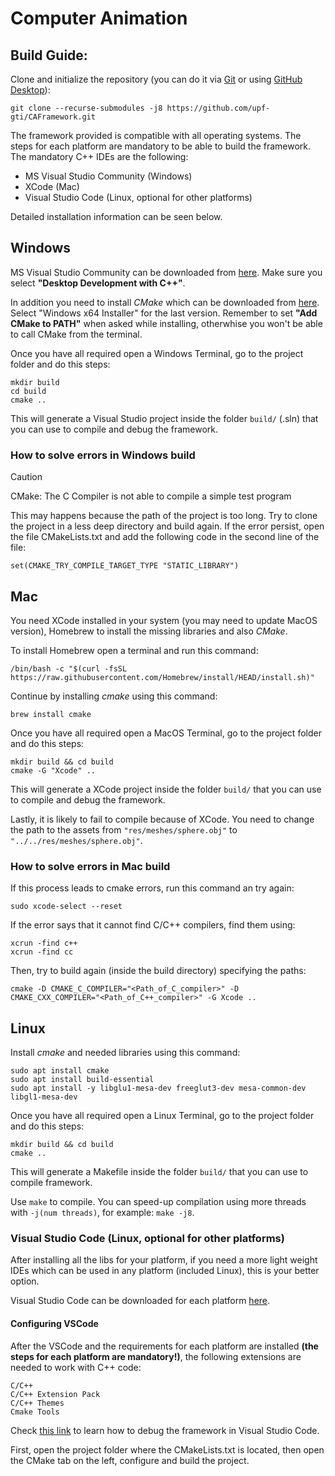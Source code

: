 # Computer Animation

## Build Guide:
 
Clone and initialize the repository (you can do it via [Git](https://git-scm.com/downloads/win) or using [GitHub Desktop](https://desktop.github.com/download/)):
```
git clone --recurse-submodules -j8 https://github.com/upf-gti/CAFramework.git
```

The framework provided is compatible with all operating systems.
The steps for each platform are mandatory to be able to build the framework.
The mandatory C++ IDEs are the following:

* MS Visual Studio Community (Windows)
* XCode (Mac)
* Visual Studio Code (Linux, optional for other platforms)

Detailed installation information can be seen below.

## Windows

MS Visual Studio Community can be downloaded from [here](https://visualstudio.microsoft.com/es/free-developer-offers/). Make sure you select **"Desktop Development with C++"**.

In addition you need to install *CMake* which can be downloaded from [here](https://cmake.org/download/). Select "Windows x64 Installer" for the last version. Remember to set **"Add CMake to PATH"** when asked while installing, otherwhise you won't be able to call CMake from the terminal.

Once you have all required open a Windows Terminal, go to the project folder and do this steps:
```console
mkdir build
cd build
cmake ..
```

This will generate a Visual Studio project inside the folder ``build/`` (.sln) that you can use to compile and debug the framework.

### How to solve errors in Windows build

> [!Caution]
> CMake: The C Compiler is not able to compile a simple test program

This may happens because the path of the project is too long. Try to clone the project in a less deep directory and build again. If the error persist, open the file CMakeLists.txt and add the following code in the second line of the file:
```console
set(CMAKE_TRY_COMPILE_TARGET_TYPE "STATIC_LIBRARY")
```

## Mac

You need XCode installed in your system (you may need to update MacOS version), Homebrew to install the missing libraries and also *CMake*. 

To install Homebrew open a terminal and run this command:
```console
/bin/bash -c "$(curl -fsSL https://raw.githubusercontent.com/Homebrew/install/HEAD/install.sh)"
```

Continue by installing *cmake* using this command:
```console
brew install cmake
```

Once you have all required open a MacOS Terminal, go to the project folder and do this steps:
```console
mkdir build && cd build
cmake -G "Xcode" ..
```

This will generate a XCode project inside the folder ``build/`` that you can use to compile and debug the framework.

Lastly, it is likely to fail to compile because of XCode. You need to change the path to the assets from ``"res/meshes/sphere.obj"`` to ``"../../res/meshes/sphere.obj"``.

### How to solve errors in Mac build

If this process leads to cmake errors, run this command an try again:
```console
sudo xcode-select --reset
```

If the error says that it cannot find C/C++ compilers, find them using:
```console
xcrun -find c++
xcrun -find cc
```

Then, try to build again (inside the build directory) specifying the paths:
```console
cmake -D CMAKE_C_COMPILER="<Path_of_C_compiler>" -D CMAKE_CXX_COMPILER="<Path_of_C++_compiler>" -G Xcode ..
```

## Linux

Install *cmake* and needed libraries using this command:
```console
sudo apt install cmake
sudo apt install build-essential
sudo apt install -y libglu1-mesa-dev freeglut3-dev mesa-common-dev libgl1-mesa-dev
```

Once you have all required open a Linux Terminal, go to the project folder and do this steps:
```console
mkdir build && cd build
cmake ..
```

This will generate a Makefile inside the folder ``build/`` that you can use to compile framework.

Use ``make`` to compile. You can speed-up compilation using more threads with ``-j(num threads)``, for example: ``make -j8``.

### Visual Studio Code (Linux, optional for other platforms)

After installing all the libs for your platform, if you need a more light weight IDEs which can be used in any platform (included Linux), this is your better option.

Visual Studio Code can be downloaded for each platform [here](https://code.visualstudio.com/download).

#### Configuring VSCode

After the VSCode and the requirements for each platform are installed **(the steps for each platform are mandatory!)**, the following extensions are needed to work with C++ code:

```
C/C++
C/C++ Extension Pack
C/C++ Themes
Cmake Tools
```

Check [this link](https://gourav.io/blog/setup-vscode-to-run-debug-c-cpp-code) to learn how to debug the framework in Visual Studio Code.

First, open the project folder where the CMakeLists.txt is located, then open the CMake tab on the left, configure and build the project.
